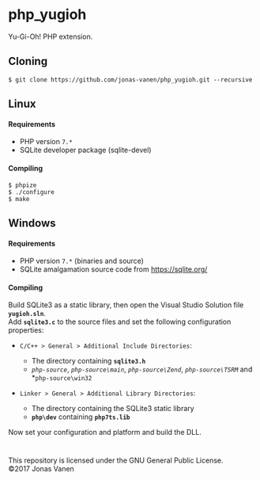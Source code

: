 # php_yugioh
Yu-Gi-Oh! PHP extension.

## Cloning
```
$ git clone https://github.com/jonas-vanen/php_yugioh.git --recursive
```

## Linux
#### Requirements
* PHP version `7.*`
* SQLite developer package (sqlite-devel)
#### Compiling
```
$ phpize
$ ./configure
$ make
```

## Windows
#### Requirements
* PHP version `7.*` (binaries and source)
* SQLite amalgamation source code from https://sqlite.org/
#### Compiling
Build SQLite3 as a static library, then open the Visual Studio Solution file **`yugioh.sln`**.  
Add **`sqlite3.c`** to the source files and set the following configuration properties:  

* `C/C++ > General > Additional Include Directories`:  
  - The directory containing **`sqlite3.h`**
  - *`php-source`*, *`php-source\main`*, *`php-source\Zend`*, *`php-source\TSRM`* and *`php-source\win32`  

* `Linker > General > Additional Library Directories`:
  - The directory containing the SQLite3 static library
  - **`php\dev`** containing **`php7ts.lib`**
  
Now set your configuration and platform and build the DLL.


#
This repository is licensed under the GNU General Public License.  
©2017 Jonas Vanen
